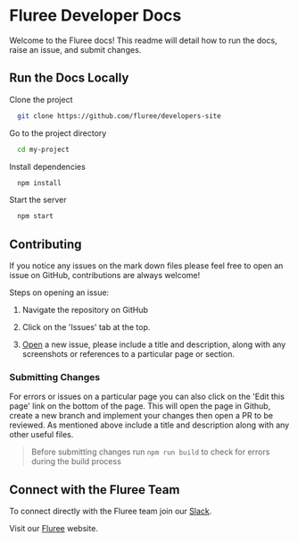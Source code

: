 # Fluree Developer Docs

Welcome to the Fluree docs! This readme will detail how to run the docs,
raise an issue, and submit changes.

## Run the Docs Locally

Clone the project

```bash
  git clone https://github.com/fluree/developers-site
```

Go to the project directory

```bash
  cd my-project
```

Install dependencies

```bash
  npm install
```

Start the server

```bash
  npm start
```

## Contributing

If you notice any issues on the mark down files please feel free to open an issue
on GitHub, contributions are always welcome!

Steps on opening an issue:

1. Navigate the repository on GitHub

2. Click on the 'Issues' tab at the top.

3. [Open](https://github.com/fluree/docs.flur.ee/issues/new) a new issue, please
   include a title and description, along with any screenshots or references to
   a particular page or section.

### Submitting Changes

For errors or issues on a particular page you can also click on the 'Edit this
page' link on the bottom of the page. This will open the page in Github, create
a new branch
and implement your changes then open a PR to be reviewed. As mentioned above
include a title and description along with any other useful files.

> Before submitting changes run `npm run build` to check for errors during the
> build process

## Connect with the Fluree Team

To connect directly with the Fluree team join our [Slack](https://launchpass.com/flureedb).

Visit our [Fluree](http://flur.ee/) website.
